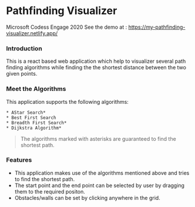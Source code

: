 # Pathfinding Visualizer
Microsoft Codess Engage 2020
See the demo at : https://my-pathfinding-visualizer.netlify.app/

### Introduction
This is a react based web application which help to visualizer several path finding algorithms while finding the the shortest distance between the two given points.
### Meet the Algorithms
This application supports the following algorithms:

```
* AStar Search*
* Best First Search
* Breadth First Search*
* Dijkstra Algorithm*
```
>The algorithms marked with asterisks are guaranteed to find the shortest path.

### Features
* This application makes use of the algorithms mentioned above and tries to find the shortest path.
* The start point and the end point can be selected by user by dragging them to the required positon.
* Obstacles/walls can be set by clicking anywhere in the grid. 